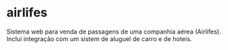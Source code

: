 # airlifes
Sistema web para venda de passagens de uma companhia aérea (Airlifes). Inclui integração com um sistem de aluguel de carro e de hoteis.
